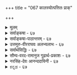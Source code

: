 +++
title = "067 कालस्योत्पत्तितः प्राक्"

+++
<details><summary>मूलम्</summary>

कालस्योत्पत्तितः प्राक् परमपि च लयात् कालनास्तित्ववादी स्वोक्तिव्याघातभग्नो न वदति यदि तत्को वदेत्कालसृष्टिम् ।  
आप्तस्तत्सृष्टिवादस्तदुपधिपरिणत्यादिभिस्सार्थकस्स्यान्नोचेत्तत्रापि पूर्वापरवचनहतिर्दुर्निवारप्रसङ्गा ॥ ६७ ॥
</details>

<details><summary>सर्वाङ्कषा - ६७</summary>

केचन तान्त्रिकाः (शैवाः) कालमनित्यं वदन्ति । तन्निराकरोति - कालस्येत्यादि । कालस्यानित्यत्ववादी, कालस्य उत्पत्तितः **प्राक्** = उत्पत्तेः पूर्वम्, लयात् परमपि **च** = कालस्य नाशानन्तरं च कालनास्तित्व- **वादी** =कालः नास्तीति वदन् **स्वोक्तिव्याघातभग्नः** = स्ववचनविरोधेनैव निरस्तो भवति । यदि न **वदति** = उत्पत्तेः पूर्वम्, नाशात्परं च कालः नास्तीति यदि नोच्यते, **तत्** = तर्हि, तदानीमपि कालस्य सत्त्वसिद्ध्या कालसृष्टिं को **वदेत्** = कालस्य नित्यत्वे सिद्धे कथं कालस्य सृष्टिर्वक्तुं शक्या ॥ 



68. 

[[120]]

आप्तस्तत्सृष्टिवादः तदुपधिपरिणत्यादिभिः सार्थकस्स्यात् 

नो चेत्, तत्रापि पूर्वापरवचनहतिः दुर्निवारप्रसङ्गा ॥67॥ 

[ कालस्य प्रत्यक्षत्वम् ] 

कालोऽध्यक्षावसेयः क्षणलवदिवसाद्यंशतोऽर्थान् विशिषन् 

साक्षाद्धीस्तत्तदर्थेष्विव भवति हि नः क्वापि कालान्वयेऽपि । 

अयं भावः – कालोऽपि ईश्वरेण सृज्यत इति शैवतन्त्रैकदेशिनः । यदि कालः नूतनया सृज्यते, तदा तत्सृष्टेः पूर्वं कालो नासीत् इति सिद्ध्यति । एवं कालस्य नाशे सति, तदनन्तरमपि कालो नास्ति, नष्टत्वादिति वक्तव्यम् । इदं च स्ववचनविरुद्धम् । 'कालस्योत्पत्तेः पूर्वम्' इत्यत्र 'पूर्व' पदस्यार्थः काल एव हि भवति । एवं 'कालस्य नाशानन्तरम्' इति कथने 'अनन्तर' पदस्यार्थोऽपि काल एव हि भवति । तेन भवदुक्तकालस्य प्राक्, पश्चाच्च काले सिद्धे, कालः तदा नास्ति इति कथने वचनविरोधः स्पष्टः । 'तदा' शब्द एव हि कालवाची । एतत्परिहाराय पूर्वं परं नास्तीति न वयं वदाम इति चेत्, यदि नास्तीति नोच्यते, तर्हि अस्तित्वसिद्ध्या कालस्य सर्वदा अस्तित्वमेव सिद्धमिति, सर्वदा सतः कथं सृष्टिरुच्यते ? अतः कालो नित्य इत्येव वक्तव्यमिति ॥ 

कतन्त्रे दाम षड‌त्रिंशतत्वाति 

विशनि 

पाशुपता ह्येते षट्त्रिंशत्तत्त्ववादिनः । शिवः शक्तिः, सदाशिवः, ईश्वर, विद्या, माया, कालः, कला, अविद्या, नियतिः, रागः, पुरुषः, प्रकृत्यादयश्चत्वारिंशदित्याहत्य36 तत्त्वानि । आद्यं तत्त्वद्वयं सर्वोत्तीर्णम्। अनन्तरं पञ्चतत्त्वानि शुद्धतत्त्वानि । कलादि पञ्च तत्त्वान्यशुद्धतत्त्वानि । इतराणि 24 प्रसिद्धानि । प्रकृते कालविषये 'विद्याकालौ भवत्कृतौ ' इति कालस्य सृष्टिरुच्यते किल इत्यत्राह - आप्त इत्यादि । **आप्तः** = प्रामाणिकप्रोक्तः **तत्सृष्टिवादः** = कालसृष्टिवादः **तदुपधिपरिणत्यादिभिः** = कालोपाधिविषयकतया, कालपरिमाणविषयकतया **वासार्थकः** = अर्थवान् स्यात् । उपाध्युपहितयोः अभेदोपचारात्, कालोपाधीनां चक्षुर्निमेषादीनामुत्पत्त्या, कालस्योत्पत्तिरुक्ता स्यात् । अथवा, कालस्य परिणामपक्षे, परिणामविशेषप्राप्तौ परिणामिन एवोत्पत्तिव्यवहारवत् स्यात् । यथा सिद्धान्ते धर्मभूतज्ञानस्य नित्यत्वेऽपि घटादिविषयकतया परिणामे प्राप्ते 'घटज्ञानमुत्पन्नम्' इति पटविषयकत्वे जाते' घटज्ञानं नष्टम्' इति च व्यवहारः, तद्वत् । नो **चेत्** = एवमनङ्गीकारे **तत्रापि** = **पूर्वोक्तवचनेऽपिपूर्वापरवचनहतिः** = पूर्वापरवाक्यानां व्याघातः दुर्निवारप्रसङ्गा, अयं बहुव्रीहिः, हतेः विशेषणम्, वारयितुमशक्यैवेत्यर्थः । कालोत्पत्तेः पूर्वम्, कालनाशानन्तरं च पूर्वोक्तरीत्या ' पूर्व ' 'अनन्तर' पदाभ्यां कालास्तित्वस्यैव सिद्ध्या, तथा अकथने च कालस्य सदातनत्वसिद्ध्या च व्याघातः स्पष्ट एव । अतः कालः नित्यः, अतिरिक्तश्चेत्येव वरम् । 'आप्तस्तत्सृष्टिवादः' इति वदन् आचार्यवर्योऽयं 'सांख्यं योगः पञ्चरात्रं वेदाः पाशुपतं तथा । आत्मप्रमाणान्येतानि न हन्तव्यानि हेतुभिः ॥' इति महाभारतवचनं स्मारयति । इदमौदार्यं महतामादर्शभूतं कदापि न विस्मर्तव्यम् । शिष्टं पूर्वश्लोकान्ते द्रष्टव्यम् ॥ ६७ ॥
</details>


<details><summary>सर्वाङ्कषा-पाठान्तरम् - ६७</summary>

केचन तान्त्रिकाः (शैवाः) कालमनित्यं वदन्ति । तन्निराकरोति - कालस्येत्यादि । कालस्यानित्यत्ववादी, कालस्य उत्पत्तितः प्राक्‌ = उत्पत्तेः पूर्वम्‌, लयात्‌ परमपि च = कालस्य नाशानन्तरं च कालनास्तित्ववादी = कालः नास्तीति वदन्‌ स्वोक्तिव्याघधातभग्नः = स्ववचनविरोधेनैव निरस्तो भवति । यदि न वदति = उत्पत्तेः पूर्वम्‌, नाशात्परं च कालः नास्तीति यदि नोच्यते, तत्‌ = तर्हि, तदानीमपि कालस्य सत्त्वसिद्ध्या कालसृष्टिं को वदेत्‌ = कालस्य नित्यत्वे सिद्धे कथं कालस्य सृष्टिर्वक्तुं शक्या ॥   
अयं भावः - कालोऽपि ईश्वरेण सृज्यत इति शैवतन्त्रैकदेशिनः । यदि कालः नृतनया सृज्यते, तदा तत्सृष्टेः पूर्वं कालो नासीत्‌ इति सिद्ध्यति । एवं कालस्य नाशे सति, तदनन्तरमपि कालो नास्ति, नष्टत्वादिति वक्तव्यम्‌ । इदं च स्ववचनविरुद्धम्‌ । 'कालस्योत्पत्ते: पूर्वम्‌' इत्यत्र 'पूर्व'पदस्यार्थः काल एव हि भवति । एवं 'कालस्य नाशानन्तरम्‌' इति कथने 'अनन्तर' पदस्यार्थोऽपि काल एव हि भवति । तेन भवदुक्तकालस्य प्राक्‌, पश्चाच्च काले सिद्धे, कालः तदा नास्ति इति कथने वचनविरोधः स्पष्टः । 'तदा' शब्द एव हि कालवाची । एतत्परिहाराय पूर्व परं नास्तीति न वयं वदाम इति चेत्‌, यदि नास्तीति नोच्यते, तर्हि अस्तित्वसिद्ध्या कालस्य सर्वदा अस्तित्वमेव सिद्धमिति, सर्वदा सतः कथं सृष्टिरुच्यते? अतः कालो नित्य इत्येव वक्तव्यमिति ॥   
पाशुपता ह्येते षट्त्रिंशत्तत्त्ववादिनः । शिवः, शक्तिः सदाशिवः, ईश्वरः, विद्या, माया, कालः, कला, अविद्या, नियतिः, रागः, पुरुषः, प्रकृत्यादयश्चतुविंशति इत्याहत्य36 तत्त्वानि । आद्यं तत्त्वद्वयं सर्वोत्तीर्णम्‌ । अनन्तरं पञ्चतत्त्वानि शुद्धतत्त्वानि । कलादि पञ्च तत्त्वान्यशुद्धतत्त्वानि । इतराणि 24 प्रसिद्धानि । प्रकृते कालविषये 'विद्याकालौ भवत्कृतौ' इति कालस्य सृष्टिरुच्यते किल इत्यत्राह - आप्त इत्यादि । आप्तः = प्रामाणिकप्रोक्तः तत्सृष्टिवादः = कालसृष्टिवादः तदुपधिपरिणत्यादिभिः = कालोपाधिविषयकतया, कालपरिमाणविषयकतया वासार्थकः = अर्थवान्‌ स्यात्‌ । उपाध्युपहितयोः अभेदोपचारात्‌, कालोपाधीनां चक्षुर्निमेषादीनामुत्पत्त्या, कालस्योत्पत्तिरुक्ता स्यात्‌ । अथवा, कालस्य परिणामपक्षे, परिणामविशेषप्राप्तौ परिणामिन एवोत्पत्तिव्यवहारवत्‌ स्यात्‌ । यथा सिद्धान्ते धर्मभूतज्ञानस्य नित्यत्वेऽपि घटादिविषयकतया परिणामे प्राप्ते 'घटज्ञानमुत्पन्नम्' इति पटविषयकत्वे जते 'घटज्ञानं नष्टम्‌' इति च व्यवहारः, तद्वत्‌ । नो चेत्‌ = एवमनङ्गीकारे तत्रापि = पूर्वोक्तवचनेऽपिपूर्वापरवचनहतिः = पूर्वापरवाक्यानां व्याघातः दुर्निवारप्रसङ्गा, अयं बहुव्रीहिः, हतेः विशेषणम्‌, वारयितुमशक्यैवेतयर्थः । कालोत्पत्तेः पूर्वम्‌, कालनाशानन्तरं च पूर्वोक्तरीत्या 'पूर्व' 'अनन्तर' पदाभ्यां कालास्तित्वस्यैव सिद्ध्या, तथा अकथने च कालस्य सदातनत्वसिद्ध्या च व्याघातः स्पष्ट एव । अतः कालः नित्यः, अतिरिक्तश्चेत्येव वरम्‌ । 'आप्तस्तत्सृष्टिवादः इति वदन्‌ आचार्यवर्योऽयं 'सांख्यं योगः पञ्चरात्रं वेदाः पाशुपतं तथा । आत्मप्रमाणान्येतानि न हन्तव्यानि हेतुभिः ॥' इति महाभारतवचनं स्मारयति । इदमौदार्यं महतामादर्शभूतं कदापि न विस्मर्तव्यम्‌ । शिष्टं पूर्वश्लोकान्ते द्रष्टव्यम्‌ ॥ ६७ ॥
</details>


<details><summary>उत्तमूरु-वीरराघवः अलभ्यलाभः - ६७</summary>

नित्यत्वविभुत्वादिकं काले यो न स्वीकरोति तं प्रत्याह कालस्येति । न्यायसिद्धाञ्जने जडद्रव्यपरिच्छेदे शैवसंमततत्त्वपरिसंख्यानं विमृष्टम्, यदत्र ग्रन्थे परित्यक्तम्, तत्रोक्तम् - 'कालो नियतिश्च तथा कला च विद्या च रागश्च । अव्यक्तं मायातः' इति । अत्र मायाजन्येषु कालोऽपि गणितः । कालस्येति(६९.) श्लोके च चतुर्थपादे वक्ष्यति, 'ये तु शैवाः कालमनित्यमव्यापिनम्' इति । एवं योगमतेऽपि कालः प्रकृतिकार्य इति वदन्ति । एवमन्यतन्त्रस्थोऽत्र दूष्यते स्वोक्तिव्याघातेति । प्रागिति परमिति च प्रयुञ्जान एव कथं तदातदा कालाभावं वदेदित्यर्थः । तत्र प्रागादिशब्दस्य निरर्थकत्वे निरर्थकाख्यं यत् निग्रहस्थानं तद्रपदोषापत्तिः । ननु भग्न इत्येतावदलम्; 'न वदति यदि तत् को वदेत् कालसृष्टिम्' इति वाक्यं व्यर्थमिति शंकायामाह अथ पार्श्वस्थ इति । तन्त्रान्तरकारस्य यद्दूषणम्, तस्य वैदिकविषयेऽपि जागरूकत्वात् वैदिकः कोऽपि कालस्य सर्वथैव प्रागस्थितस्य सृष्टिरिति न भणितुमर्हति । नयद्युमणिकारादेरेवादेशिनः अतिरिक्तकालपदार्थानंगीकारिणोऽपि प्रलयादौ सर्वथा कालाभावो नेष्टः; तदातनप्राकृतसमपरिणामादेरपि कालत्वेष्टिसंभवात्, अन्यथा श्रुतिविरोधाच्चेति ज्ञापनार्थमियमधिकोक्तिरिति भावः । कालेति । अभूदित्यादि शब्दान् अर्थभेदेषु - तत्तदर्थविशेषेषु प्रयुञ्जते । सदा चेति । सदेति च नित्येष्वर्थविशेषेषु । अस्तिपदञ्च सदा इदमुभयम् अनेहसः - कालसंबन्धि; कालमात्रवाचि । पूर्वपदानि तद्विशिष्टवाचीनीति भेदः ॥ ६७ ॥
</details>


<details><summary>सर्वार्थसिद्धिः - ६७</summary>

ये तु महदादिवत्कालतत्त्वमुत्पत्तिनाशवदिति तन्त्रा[न्तरा]नुसारिणो वदन्ति, तान्प्रतिक्षिपति - कालस्येति ॥ उत्पत्तेः पूर्वं नाशतः पश्चाच्च कालो नास्तीति वदन् किं तत्र पूर्वशब्दस्य पश्चाच्छब्दस्य च निरर्थकत्वं मन्यते ? सार्थकत्वं वा ? पूर्वत्र निरर्थकनिग्रहस्थानापत्तिः । उत्तरत्र कालस्यैव तदर्थत्वात्तत्र कालनिषेधे स्ववचनविरोधः । अथ काले कालो नास्तीत्यविरोधं मन्येत, तर्हि सूष्टिप्रलयमध्यकालेऽपि कालाभावात्तत्रापि कालनास्तितां ब्रूयादिति कथं कालसिद्धिः ? गत्यभावान्मौनमाश्रित्य यः पूर्वं पश्चाच्च नास्तीति न ब्रूयात् तदाऽस्मन्मतं न निषेधतीति नास्माभिरुत्तरं देयम् । अथ पार्श्वस्थो यदि कश्चिद् ब्रवीति तस्याप्युक्तदोषस्सम इत्यभिप्रायेणाह - तत्को वदेदिति । "सदेव सोम्येदमग्र आसीत्", "नासदासीन्नो सदासीत्तदानीम्" इत्यादिश्रुतिविरोधश्चात्राभिप्रेतः । "विद्याकालौ भवत्कृतौ" इत्यादिषु कालोत्पत्तिवचनं कथभित्यत्राह - आप्त इति । आप्तवाक्यस्थ इत्यर्थः । यथा निमेषादिसंवत्सरान्तजनिश्रुतिः पक्षमासादिष्वागमापायिताप्रख्यातिश्च उपाधीनां तत्संयोगादिपरिणतीनां तदभिमानिदेवतानां वा सृष्ट्या अर्थवती, तथाऽसावित्यर्थः । अन्यथा तत्रापि विरोधमाह - नो चेदिति । पूर्वापरवचनहतिः - पूर्वं परं च कालो नास्तीति वचनस्य बाध इत्यर्थः । अथवा पूर्वापरग्रन्थविरोधः, प्रलयादिकालमनूद्य हि प्रकृतिविकारास्सर्वे सृष्टिवाक्येषु प्रतिपाद्यन्ते । श्लो. कालोपश्लिष्टवेषेण ह्यभूदस्तिभविष्यतीन् । प्रयुञ्जतेऽर्थभेदेषु सदा चास्तिमनेहसः ॥ ६७ ॥ इति कालोत्पत्तिवादपरिहारः ॥
</details>


<details><summary>सौम्य-वरद-रामानुज गूढार्थ-प्रकाशः - ६७</summary>

अभूदस्ति भविष्यतीति । अभूत्-अस्ति-भविष्यतिशब्दान् इत्यर्थः । अस्ति = अस्तिशब्दमित्यर्थः ॥ ६७ ॥
</details>


<details><summary>नरसिंह-देवः आनन्ददायिनी - ६७</summary>

प्रसङ्गसंगतिमाह - ये तु महदादिवदिति । तन्त्रान्तरानुसारिणः - योगमतानुसारिणः । कालस्यैव तदर्थत्वादिति - पूर्वपश्चाच्छब्दार्थतया काल(र्थत्वातदर्थ)मभ्युपगम्य तत्र तन्निषे(धे)धव्याघात इति भावः । अथेति - अभेदे आधाराधेयभावाभावात् काले स्वस्य वृत्त्यभावात् घटे घटनिषेधवदविरोध इति भावः । सृष्टिप्रलयमध्ये इति - तथाच कालतत्वमेव न स्यात् सर्वदा तस्यासत्त्वादित्यर्थः । गत्यभावादिति - व्याघातस्य परिहाराभावादित्यर्थः । तदेति - कालस्य निषेधासम्भवान्नासौ बाध इति भावः । को वदेदित्यस्य प्रकृतवादिपरत्वे निर्धारणार्थकिंशब्दानुपपत्तिं मत्वाऽह - अथ पार्श्वस्थ इति । श्रुतिविरोधश्चेति - सदेव सौम्य' इत्यत्र 'तम आसीत्' इत्यादौ च अग्रशब्दस्य सृष्टिप्राक्कालवाचित्वेन तेन विरोधः । नासदासीदित्यादौ तदानीमित्यनेन विरोध इत्यर्थः । यथेति - 'सर्वे निमेषा जज्ञिरे विद्युतः पुरुषादधि । कलामुहूर्ताः काष्ठाश्चाहोरात्राश्च सर्वशः । अहोरात्रे मासाश्च संवत्सरा अजायन्त' इत्यादिश्रुतयः । पक्षो गतः मासो गतः आगतश्चेत्यादिलौकिकव्यवहाराश्च । कालोत्पत्तिवादि - नाऽपि सृष्टिप्रलयमध्ये कालस्यैकत्वेऽपि तदुपाध्यादिकमादाय यथा निर्वाहणीयास्तथेत्यर्थः । यद्यप्यत्र स्वारसिकार्थे बाधाभावादभिमानि देवतोपाध्युत्पत्त्या निर्वाहो न शक्य इति न्यायसिद्धाञ्जनविरोध इव; तथाऽपि अत्र मायिवत् स्वरूपेणोत्पत्तिर्निषिध्यते न तु कलामुहूर्तादिरूपेण परिणाम इति न विरोध इति ध्येयम् । पूर्वापरेत्यस्य तद्ग्रन्थपूर्वापरवाक्यपरत्वे स्वारस्यादाह - अथवेति । तथाच यथाश्रुतस्वीकारे विरोध इति भावः । ननु कालस्यानुत्पत्तिविनाशत्वे अभूदस्ति भविष्यतीति काले अतीतत्वादिव्यवहारः कथं स्यादित्यत्राह -कालोपश्लिष्टवेषेणेति । कालोपश्लिष्टवेशेण पदर्थानामेवात्ययादिविषयता न कालस्य; स तु पदार्थात्ययादिष्वपि स(सन्नेव)हैव व्यवह्रियते इत्यर्थः ॥ ६७ ॥  
 कालोत्पत्तिवादनिरासः ।
</details>


<details><summary>ಕನ್ನಡ - ६७</summary>

काल नित्य मत्तु विभुवल्लवॆन्दु हेळुव शैवैकदेशिगळ मतवन्नु निराकरिसुत्तारॆ कालस्य उत्पत्तितः प्राक्, लयात्परमसि च काल नास्तित्ववादी स्पोक्ति व्याघातभग्न – काल अनित्यवादरॆ, अदर उत्पत्तिगॆ मॊदलू मत्तु अदु नाशवादमेलू कालविरुवुदिल्ल ऎन्दु हेळुव वादि तन्न वचन विरोधदिन्दले पराजितनागुत्तानॆ.

\-

'काल हुट्टुवुदक्कॆ मॊदलु' ऎम्ब वचनदल्लि 'मॊदलु' ऎम्ब पद कालवाचकवष्टॆ. इदरिन्द काल हुट्टवुदक्कॆ मॊदलु कालवन्नु ऒप्प बेकु. इदन्नु ऒप्पि 'काल हुट्टुवुदक्कॆ मॊदलु कालविल्ल' ऎन्दरॆ पर स्पर वचन विरोध स्पष्ट. हीगॆ काल नाशवाद अनन्तर' ऎन्दागलू 'अनन्तर' ऎम्ब पद कालवाचक. इदरिन्द कालद नाशानन्तरवू कालवन्नु ऒप्पबेकागिरुवुदरिन्द हिन्दिन हागॆ वचन विरोध स्पष्ट.

न वदति यदि, तत् कालसृष्टिं को वदेत्-'काल मॊदलु इल्ल' ऎन्दु हेळुवुदिल्लवॆन्दरॆ काल मॊदलू इत्तु ऎन्दु अर्थवागु वुदरिन्द कालद उत्पत्तियन्नु आवाग यारु हेळलु साध्य ? आप्तः तत्सष्टिवादः तदुपधि परिणत्यादिभिः सार्थकः स्यात्

e

6

'विद्या

82

68-

तत्त्व मुक्काकलाप [काल प्रत्यक्षसिद्ध ]

[ 68

कालोऽ ध्यक्षावसेयः क्षणलवदिवसाद्यंशतोऽ र्थाशिंषन् साक्षास्तत्तदर्थव भवति हि नः कापि कालान्वयऽ पि । काल्‌ भवत्यत्' ऎन्दु काल भगवन्तनिन्द सृष्टवागिदॆ ऎम्ब प्रामा णिकर वचन, कालक्कॆ उपाधियाद अनित्य पदार्थगळ सृष्टादि तात्पर्यदिन्द बन्दिदॆ ऎन्दु तिळियबेकु. नो चेत् तत्रापि पूर्वापरवचनविहतिः दुर्निवार,सङ्गा..इल्लदिद्दरॆ 'काल निन्निन्द सृष्टिसल्पट्टितु' ऎम्ब मातिनल्लू भूतकाल प्रयोगविरुवुदरिन्द काल सृष्टिगू ऒन्दु कालवन्नु हेळबेकागिरुवुदरिन्द पूर्वापरविरोध प्रसक्ति अनिवार्यवागुवुदु ॥ ६७ ॥
</details>
